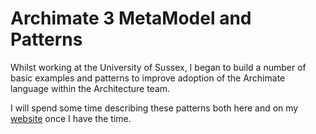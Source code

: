 # Archimate 3 MetaModel and Patterns

Whilst working at the University of Sussex, I began to build a number of basic examples and patterns to improve
adoption of the Archimate language within the Architecture team.

I will spend some time describing these patterns both here and on my [website](http://www.smileham.co.uk) once I have the time.
